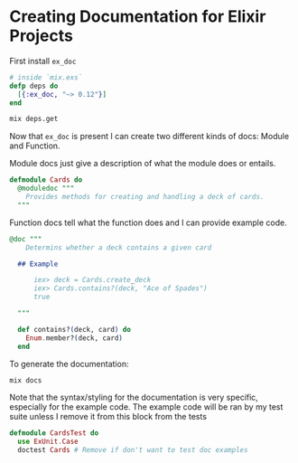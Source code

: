 # Creating Documentation for Elixir Projects

First install `ex_doc`

```elixir
# inside `mix.exs`
defp deps do
  [{:ex_doc, "~> 0.12"}]
end
```

```sh
mix deps.get
```

Now that `ex_doc` is present I can create two different kinds of docs: Module and Function.

Module docs just give a description of what the module does or entails.

```elixir
defmodule Cards do
  @moduledoc """
    Provides methods for creating and handling a deck of cards.
  """
```

Function docs tell what the function does and I can provide example code.

```elixir
@doc """
    Determins whether a deck contains a given card

  ## Example

      iex> deck = Cards.create_deck
      iex> Cards.contains?(deck, "Ace of Spades")
      true

  """

  def contains?(deck, card) do
    Enum.member?(deck, card)
  end
```

To generate the documentation:

```sh
mix docs
```

Note that the syntax/styling for the documentation is very specific, especially for the example code. The example code will be ran by my test suite unless I remove it from this block from the tests

```elixir
defmodule CardsTest do
  use ExUnit.Case
  doctest Cards # Remove if don't want to test doc examples
```